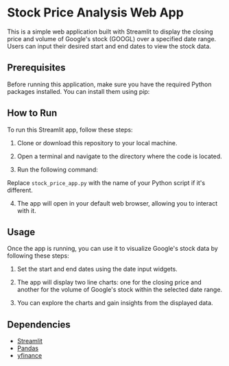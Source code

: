 # Stock Price Analysis Web App

This is a simple web application built with Streamlit to display the closing price and volume of Google's stock (GOOGL) over a specified date range. Users can input their desired start and end dates to view the stock data.

## Prerequisites

Before running this application, make sure you have the required Python packages installed. You can install them using pip:


## How to Run

To run this Streamlit app, follow these steps:

1. Clone or download this repository to your local machine.

2. Open a terminal and navigate to the directory where the code is located.

3. Run the following command:

Replace `stock_price_app.py` with the name of your Python script if it's different.

4. The app will open in your default web browser, allowing you to interact with it.

## Usage

Once the app is running, you can use it to visualize Google's stock data by following these steps:

1. Set the start and end dates using the date input widgets.

2. The app will display two line charts: one for the closing price and another for the volume of Google's stock within the selected date range.

3. You can explore the charts and gain insights from the displayed data.

## Dependencies

- [Streamlit](https://www.streamlit.io/)
- [Pandas](https://pandas.pydata.org/)
- [yfinance](https://pypi.org/project/yfinance/)
